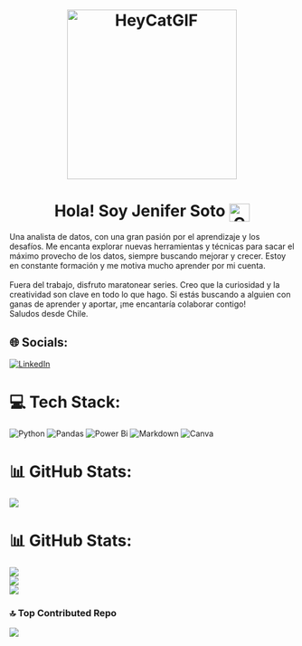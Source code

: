 <h1 align="center">
  <img src="https://github.com/user-attachments/assets/6e327f3e-34b8-4d25-8407-e6409f9b0dd6" alt="HeyCatGIF" width="300">
</h1>

<h1 align="center">
  <strong>Hola! Soy Jenifer Soto</strong>
  <img src="https://github.com/user-attachments/assets/850f930a-d4b6-434a-93df-24a9dcb620d4" alt="ChileFlagGifGIF" style="vertical-align: middle; width: 36px; height: 32px;">
</h1>

Una analista de datos, con una gran pasión por el aprendizaje y los desafíos. Me encanta explorar nuevas herramientas y técnicas para sacar el máximo provecho de los datos, siempre buscando mejorar y crecer. Estoy en constante formación y me motiva mucho aprender por mi cuenta.<br><br>Fuera del trabajo, disfruto maratonear series. Creo que la curiosidad y la creatividad son clave en todo lo que hago. Si estás buscando a alguien con ganas de aprender y aportar, ¡me encantaría colaborar contigo!<br>Saludos desde Chile.
 

## 🌐 Socials:
[![LinkedIn](https://img.shields.io/badge/LinkedIn-%230077B5.svg?logo=linkedin&logoColor=white)](https://linkedin.com/in/jenifer.soto) 

# 💻 Tech Stack:
![Python](https://img.shields.io/badge/python-3670A0?style=plastic&logo=python&logoColor=ffdd54) ![Pandas](https://img.shields.io/badge/pandas-%23150458.svg?style=plastic&logo=pandas&logoColor=white) ![Power Bi](https://img.shields.io/badge/power_bi-F2C811?style=plastic&logo=powerbi&logoColor=black) ![Markdown](https://img.shields.io/badge/markdown-%23000000.svg?style=plastic&logo=markdown&logoColor=white) ![Canva](https://img.shields.io/badge/Canva-%2300C4CC.svg?style=plastic&logo=Canva&logoColor=white) 
# 📊 GitHub Stats:
![](https://github-readme-stats.vercel.app/api?username=jesolav&theme=ocean_dark&hide_border=false&include_all_commits=false&count_private=false)<br/>
# 📊 GitHub Stats:
![](https://github-readme-stats.vercel.app/api?username=jesolav&theme=ocean_dark&hide_border=false&include_all_commits=false&count_private=false)<br/>
![](https://github-readme-streak-stats.herokuapp.com/?user=jesolav&theme=ocean_dark&hide_border=false)<br/>
![](https://github-readme-stats.vercel.app/api/top-langs/?username=jesolav&theme=ocean_dark&hide_border=false&include_all_commits=false&count_private=false&layout=compact)

### 🔝 Top Contributed Repo
![](https://github-contributor-stats.vercel.app/api?username=jesolav&limit=5&theme=dark&combine_all_yearly_contributions=true)


<!-- Proudly created with GPRM ( https://gprm.itsvg.in ) -->
